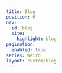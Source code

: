 ```yaml
---
title: Blog
position: 0
nav:
  id: blog
  site:
    highlight: blog
pagination:
  enabled: true
series: Weird
layout: custom/blog
---
```


